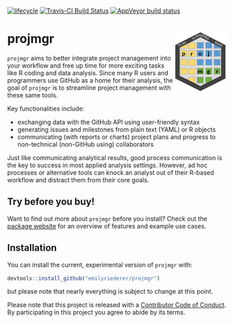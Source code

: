 [![lifecycle](https://img.shields.io/badge/lifecycle-experimental-orange.svg)](https://www.tidyverse.org/lifecycle/#experimental)
[![Travis-CI Build Status](https://travis-ci.org/emilyriederer/projmgr.svg?branch=master)](https://travis-ci.org/emilyriederer/projmgr)
[![AppVeyor build status](https://ci.appveyor.com/api/projects/status/github/emilyriederer/projmgr?branch=master&svg=true)](https://ci.appveyor.com/project/emilyriederer/projmgr)

# projmgr <img src="man/figures/logo.png" align="right" height=140/>

`projmgr` aims to better integrate project management into your workflow and free up time for more exciting tasks like R coding and data analysis. Since many R users and programmers use GitHub as a home for their analysis, the goal of `projmgr` is to streamline project management with these same tools.

Key functionalities include:

- exchanging data with the GitHub API using user-friendly syntax
- generating issues and milestones from plain text (YAML) or R objects
- communicating (with reports or charts) project plans and progress to non-technical (non-GitHub using) collaborators

Just like communicating analytical results, good process communication is the key to success in most applied analysis settings. However, ad hoc processes or alternative tools can knock an analyst out of their R-based workflow and distract them from their core goals. 

## Try before you buy!

Want to find out more about `projmgr` before you install? Check out the [package website](https://emilyriederer.github.io/projmgr/) for an overview of features and example use cases.

## Installation

You can install the current, experimental version of `projmgr` with:

``` r
devtools::install_github("emilyriederer/projmgr")
```

but please note that nearly everything is subject to change at this point.


 Please note that this project is released with a [Contributor Code of Conduct](CODE_OF_CONDUCT.md).
  By participating in this project you agree to abide by its terms.
